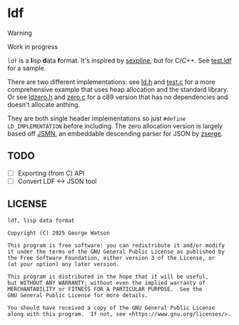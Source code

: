 # ldf

> [!WARNING]
> Work in progress

`ldf` is a **l**isp **d**ata **f**ormat. It's inspired by [sexpline](https://github.com/snmsts/sexpline/), but for C/C++. See [test.ldf](https://github.com/takeiteasy/ld/blob/master/test.ldf) for a sample.

There are two different implementations: see [ld.h](https://github.com/takeiteasy/ld/blob/master/ld.h) and [test.c](https://github.com/takeiteasy/ld/blob/master/test.c) for a more comprehensive example that uses heap allocation and the standard library. Or see [ldzero.h](https://github.com/takeiteasy/ld/blob/master/ldzero.h) and [zero.c](https://github.com/takeiteasy/ld/blob/master/zero.c) for a c89 version that has no dependencies and doesn't allocate anthing.

They are both single header implementations so just `#define LD_IMPLEMENTATION` before including. The zero allocation version is largely based off [JSMN](https://github.com/zserge/jsmn/tree/master), an embeddable descending parser for JSON by [zserge](https://github.com/zserge).

## TODO

- [ ] Exporting (from C) API
- [ ] Convert LDF <-> JSON tool

## LICENSE
```
ldf, lisp data format

Copyright (C) 2025 George Watson

This program is free software: you can redistribute it and/or modify
it under the terms of the GNU General Public License as published by
the Free Software Foundation, either version 3 of the License, or
(at your option) any later version.

This program is distributed in the hope that it will be useful,
but WITHOUT ANY WARRANTY; without even the implied warranty of
MERCHANTABILITY or FITNESS FOR A PARTICULAR PURPOSE.  See the
GNU General Public License for more details.

You should have received a copy of the GNU General Public License
along with this program.  If not, see <https://www.gnu.org/licenses/>.
```
